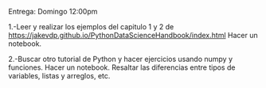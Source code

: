 Entrega: Domingo 12:00pm

1.-Leer y realizar los ejemplos del  capitulo 1 y 2 de https://jakevdp.github.io/PythonDataScienceHandbook/index.html
Hacer un notebook. 

2.-Buscar otro tutorial de Python y hacer ejercicios usando numpy y funciones. Hacer un notebook.
Resaltar las diferencias entre tipos de variables, listas y arreglos, etc. 
